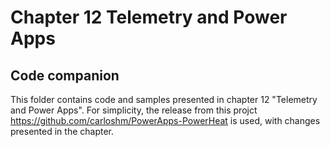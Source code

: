 # Chapter 12 Telemetry and Power Apps
## Code companion

This folder contains code and samples presented in chapter 12 "Telemetry and Power Apps". For simplicity, the release from this projct https://github.com/carloshm/PowerApps-PowerHeat is used, with changes presented in the chapter.
